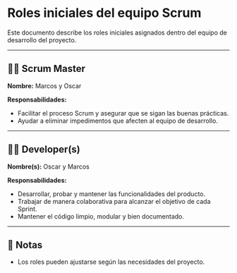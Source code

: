 # Roles iniciales del equipo Scrum

Este documento describe los roles iniciales asignados dentro del equipo de desarrollo del proyecto.

---

## 👩‍💼 Scrum Master
**Nombre:** Marcos y Oscar

**Responsabilidades:**
- Facilitar el proceso Scrum y asegurar que se sigan las buenas prácticas.
- Ayudar a eliminar impedimentos que afecten al equipo de desarrollo.

---

## 👩‍💻 Developer(s)
**Nombre(s):** Oscar y Marcos

**Responsabilidades:**
- Desarrollar, probar y mantener las funcionalidades del producto.
- Trabajar de manera colaborativa para alcanzar el objetivo de cada Sprint.
- Mantener el código limpio, modular y bien documentado.

---

## 📘 Notas
- Los roles pueden ajustarse según las necesidades del proyecto.
